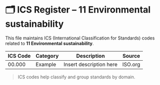 # 🗂 ICS Register – 11 Environmental sustainability

This file maintains ICS (International Classification for Standards) codes related to **11 Environmental sustainability**.

| ICS Code | Category | Description | Source |
|----------|----------|-------------|--------|
| 00.000   | Example  | Insert description here | ISO.org |

> ICS codes help classify and group standards by domain.

